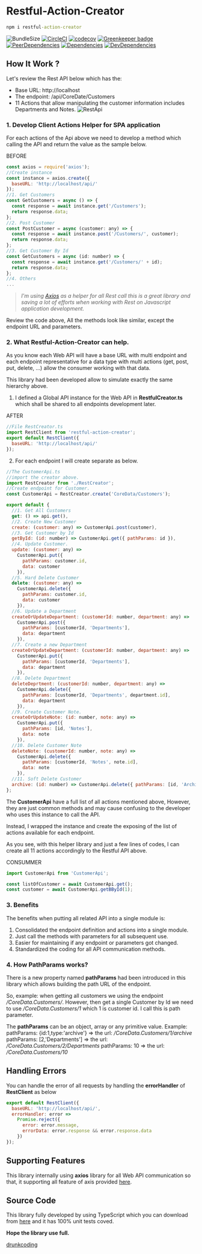 # Restful-Action-Creator

```cmd
npm i restful-action-creator
```
![BundleSize](https://badgen.net/bundlephobia/min/restful-action-creator)
[![CircleCI](https://circleci.com/gh/baoduy/restful-action-creator.svg?style=svg)](https://circleci.com/gh/baoduy/restful-action-creator)
[![codecov](https://codecov.io/gh/baoduy/Restful-Action-Creator/branch/develop/graph/badge.svg)](https://codecov.io/gh/baoduy/Restful-Action-Creator)
[![Greenkeeper badge](https://badges.greenkeeper.io/baoduy/Restful-Action-Creator.svg)](https://greenkeeper.io/)
[![PeerDependencies](https://img.shields.io/david/peer/baoduy/Restful-Action-Creator.svg)](https://david-dm.org/baoduy/Restful-Action-Creator?type=peer)
[![Dependencies](https://img.shields.io/david/baoduy/Restful-Action-Creator.svg)](https://david-dm.org/baoduy/Restful-Action-Creator)
[![DevDependencies](https://img.shields.io/david/dev/baoduy/Restful-Action-Creator.svg)](https://david-dm.org/baoduy/Restful-Action-Creator?type=develop)

## How It Work ?

Let's review the Rest API below which has the:

- Base URL: http://localhost
- The endpoint: /api/CoreDate/Customers
- 11 Actions that allow manipulating the customer information includes Departments and Notes.
  ![RestApi](https://raw.githubusercontent.com/baoduy/restful-action-creator/develop/docs/SampleResApi.PNG)

### 1. Develop Client Actions Helper for SPA application

For each actions of the Api above we need to develop a method which calling the API and return the value as the sample below.

BEFORE

```javascript
const axios = require('axios');
//Create instance
const instance = axios.create({
  baseURL: 'http://localhost/api/'
});
//1. Get Customers
const GetCustomers = async () => {
  const response = await instance.get('/Customers');
  return response.data;
};
//2. Post Customer
const PostCustomer = async (customer: any) => {
  const response = await instance.post('/Customers/', customer);
  return response.data;
};
//3. Get Customer By Id
const GetCustomers = async (id: number) => {
  const response = await instance.get('/Customers/' + id);
  return response.data;
};
//4. Others
...
```

> _I'm using [Axios](https://github.com/axios/axios) as a helper for all Rest call this is a great library and saving a lot of efforts when working with Rest on Javascript application development._

Review the code above, All the methods look like similar, except the endpoint URL and parameters.

### 2. What Restful-Action-Creator can help.

As you know each Web API will have a base URL with multi endpoint and each endpoint representative for a data type with multi actions (get, post, put, delete, ...) allow the consumer working with that data.

This library had been developed allow to simulate exactly the same hierarchy above.

1. I defined a Global API instance for the Web API in **RestfulCreator.ts** which shall be shared to all endpoints development later.

AFTER

```javascript
//File RestCreator.ts
import RestClient from 'restful-action-creator';
export default RestClient({
  baseURL: 'http://localhost/api/'
});
```

2. For each endpoint I will create separate as below.

```javascript
//The CustomerApi.ts
//import the creator above.
import RestCreator from './RestCreator';
//Create endpoint for Customer.
const CustomerApi = RestCreator.create('CoreData/Customers');

export default {
  //1. Get All Customers
  get: () => api.get(),
  //2. Create New Customer
  create: (customer: any) => CustomerApi.post(customer),
  //3. Get Customer by Id
  getById: (id: number) => CustomerApi.get({ pathParams: id }),
  //4. Update Customer.
  update: (customer: any) =>
    CustomerApi.put({
      pathParams: customer.id,
      data: customer
    }),
  //5. Hard Delete Customer
  delete: (customer: any) =>
    CustomerApi.delete({
      pathParams: customer.id,
      data: customer
    }),
  //6. Update a Department
  createOrUpdateDepartment: (customerId: number, department: any) =>
    CustomerApi.post({
      pathParams: [customerId, 'Departments'],
      data: department
    }),
  //7. Create a new Department
  createOrUpdateDepartment: (customerId: number, department: any) =>
    CustomerApi.put({
      pathParams: [customerId, 'Departments'],
      data: department
    }),
  //8. Delete Department
  deleteDeprtment: (customerId: number, department: any) =>
    CustomerApi.delete({
      pathParams: [customerId, 'Departments', department.id],
      data: department
    }),
  //9. Create Customer Note.
  createOrUpdateNote: (id: number, note: any) =>
    CustomerApi.put({
      pathParams: [id, 'Notes'],
      data: note
    }),
  //10. Delete Customer Note
  deleteNote: (customerId: number, note: any) =>
    CustomerApi.delete({
      pathParams: [customerId, 'Notes', note.id],
      data: note
    }),
  //11. Soft Delete Customer
  archive: (id: number) => CustomerApi.delete({ pathParams: [id, 'Archive'] })
};
```

The **CustomerApi** have a full list of all actions mentioned above, However, they are just common methods and may cause confusing to the developer who uses this instance to call the API.

Instead, I wrapped the instance and create the exposing of the list of actions available for each endpoint.

As you see, with this helper library and just a few lines of codes, I can create all 11 actions accordingly to the Restful API above.

CONSUMMER

```javascript
import CustomerApi from 'CustomerApi';

const listOfCustomer = await CustomerApi.get();
const customer = await CustomerApi.getBById(1);
```

### 3. Benefits

The benefits when putting all related API into a single module is:

1. Consolidated the endpoint definition and actions into a single module.
2. Just call the methods with parameters for all subsequent use.
3. Easier for maintaining if any endpoint or parameters got changed.
4. Standardized the coding for all API communication methods.

### 4. How PathParams works?

There is a new property named **pathParams** had been introduced in this library which allows building the path URL of the endpoint.

So, example:
when getting all customers we using the endpoint _/CoreData.Customers/_. However, then get a single Customer by Id we need to use _/CoreData.Customers/1_ which 1 is customer id. I call this is path parameter.

The **pathParams** can be an object, array or any primitive value.
Example:
pathParams: {id:1,type:'archive'} => the url: _/CoreData.Customers/1/archive_
pathParams: [2,'Departments'] => the url: _/CoreData.Customers/2/Departments_
pathParams: 10 => the url: _/CoreData.Customers/10_

## Handling Errors

You can handle the error of all requests by handling the **errorHandler** of **RestClient** as below

```javascript
export default RestClient({
  baseURL: 'http://localhost/api/',
  errorHandler: error =>
    Promise.reject({
      error: error.message,
      errorData: error.response && error.response.data
    })
});
```

## Supporting Features

This library internally using **axios** library for all Web API communication so that, it supporting all feature of axis provided [here](https://github.com/axios/axios).

## Source Code

This library fully developed by using TypeScript which you can download from [here](https://github.com/baoduy/restful-action-creator) and it has 100% unit tests coved.

**Hope the library use full.**

[drunkcoding](http://drunkcoding.net)
